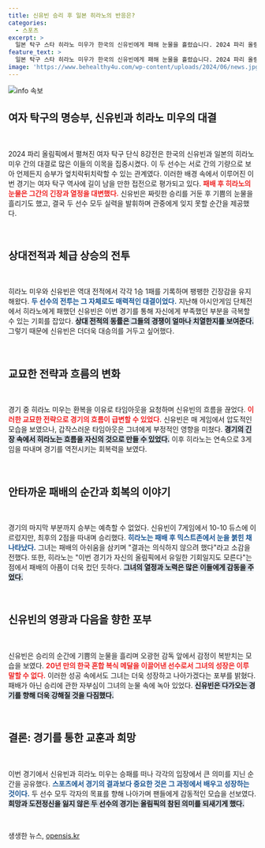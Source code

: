 ```yaml
---
title: 신유빈 승리 후 일본 히라노의 반응은?
categories:
  - 스포츠
excerpt: >
  일본 탁구 스타 히라노 미우가 한국의 신유빈에게 패해 눈물을 흘렸습니다. 2024 파리 올림픽 여자 단식 8강전에서 숨막히는 접전을 펼친 두 선수의 이야기를 만나보세요!
feature_text: >
  일본 탁구 스타 히라노 미우가 한국의 신유빈에게 패해 눈물을 흘렸습니다. 2024 파리 올림픽 여자 단식 8강전에서 숨막히는 접전을 펼친 두 선수의 이야기를 만나보세요!
image: 'https://www.behealthy4u.com/wp-content/uploads/2024/06/news.jpg'
---
```


<p><img src="https://www.behealthy4u.com/wp-content/uploads/2024/06/news.jpg" alt="info 속보" /></p>

<h2 data-ke-size="size26">여자 탁구의 명승부, 신유빈과 히라노 미우의 대결</h2>

<p data-ke-size="size16">&nbsp;</p>

<p data-ke-size="size16">2024 파리 올림픽에서 펼쳐진 여자 탁구 단식 8강전은 한국의 신유빈과 일본의 히라노 미우 간의 대결로 많은 이들의 이목을 집중시켰다. 이 두 선수는 서로 간의 기량으로 보아 언제든지 승부가 엎치락뒤치락할 수 있는 관계였다. 이러한 배경 속에서 이루어진 이번 경기는 여자 탁구 역사에 길이 남을 만한 접전으로 평가되고 있다. <b><span style="color: #ee2323;">패배 후 히라노의 눈물은 그간의 긴장과 열정을 대변했다.</span></b> 신유빈은 짜릿한 승리를 거둔 후 기쁨의 눈물을 흘리기도 했고, 결국 두 선수 모두 실력을 발휘하며 관중에게 잊지 못할 순간을 제공했다.</p>

<p data-ke-size="size16">&nbsp;</p>

<h2 data-ke-size="size26">상대전적과 체급 상승의 전투</h2>

<p data-ke-size="size16">&nbsp;</p>

<p data-ke-size="size16">히라노 미우와 신유빈은 역대 전적에서 각각 1승 1패를 기록하며 팽팽한 긴장감을 유지해왔다. <b><span style="color: #1a5490;">두 선수의 전투는 그 자체로도 매력적인 대결이었다.</span></b> 지난해 아시안게임 단체전에서 히라노에게 패했던 신유빈은 이번 경기를 통해 자신에게 부족했던 부분을 극복할 수 있는 기회를 잡았다. <b><span style="background-color: #21538527;">상대 전적의 동률은 그들의 경쟁이 얼마나 치열한지를 보여준다.</span></b> 그렇기 때문에 신유빈은 더더욱 대승의를 거두고 싶어했다.</p>

<p data-ke-size="size16">&nbsp;</p>

<h2 data-ke-size="size26">교묘한 전략과 흐름의 변화</h2>

<p data-ke-size="size16">&nbsp;</p>

<p data-ke-size="size16">경기 중 히라노 미우는 환복을 이유로 타임아웃을 요청하며 신유빈의 흐름을 끊었다. <b><span style="color: #ee2323;">이러한 교묘한 전략으로 경기의 흐름이 급변할 수 있었다.</span></b> 신유빈은 매 게임에서 압도적인 모습을 보였으나, 갑작스러운 타임아웃은 그녀에게 부정적인 영향을 미쳤다. <b><span style="background-color: #21538527;">경기의 긴장 속에서 히라노는 흐름을 자신의 것으로 만들 수 있었다.</span></b> 이후 히라노는 연속으로 3게임을 따내며 경기를 역전시키는 회복력을 보였다.</p>

<p data-ke-size="size16">&nbsp;</p>

<h2 data-ke-size="size26">안타까운 패배의 순간과 회복의 이야기</h2>

<p data-ke-size="size16">&nbsp;</p>

<p data-ke-size="size16">경기의 마지막 부분까지 승부는 예측할 수 없었다. 신유빈이 7게임에서 10-10 듀스에 이르렀지만, 최후의 2점을 따내며 승리했다. <b><span style="color: #1a5490;">히라노는 패배 후 믹스트존에서 눈을 붉힌 채 나타났다.</span></b> 그녀는 패배의 아쉬움을 삼키며 "결과는 의식하지 않으려 했다"라고 소감을 전했다. 또한, 히라노는 "이번 경기가 자신의 올림픽에서 유일한 기회일지도 모른다"는 점에서 패배의 아픔이 더욱 컸던 듯하다. <b><span style="background-color: #21538527;">그녀의 열정과 노력은 많은 이들에게 감동을 주었다.</span></b></p>

<p data-ke-size="size16">&nbsp;</p>

<h2 data-ke-size="size26">신유빈의 영광과 다음을 향한 포부</h2>

<p data-ke-size="size16">&nbsp;</p>

<p data-ke-size="size16">신유빈은 승리의 순간에 기쁨의 눈물을 흘리며 오광헌 감독 앞에서 감정이 복받치는 모습을 보였다. <b><span style="color: #ee2323;">20년 만의 한국 혼합 복식 메달을 이끌어낸 선수로서 그녀의 성장은 이루 말할 수 없다.</span></b> 이러한 성공 속에서도 그녀는 더욱 성장하고 나아가겠다는 포부를 밝혔다. 패배가 아닌 승리에 관한 자부심이 그녀의 눈물 속에 녹아 있었다. <b><span style="background-color: #21538527;">신유빈은 다가오는 경기를 향해 더욱 강해질 것을 다짐했다.</span></b></p>

<p data-ke-size="size16">&nbsp;</p>

<h2 data-ke-size="size26">결론: 경기를 통한 교훈과 희망</h2>

<p data-ke-size="size16">&nbsp;</p>

<p data-ke-size="size16">이번 경기에서 신유빈과 히라노 미우는 승패를 떠나 각각의 입장에서 큰 의미를 지닌 순간을 공유했다. <b><span style="color: #1a5490;">스포츠에서 경기의 결과보다 중요한 것은 그 과정에서 배우고 성장하는 것이다.</span></b> 두 선수 모두 각자의 목표를 향해 나아가며 팬들에게 감동적인 모습을 선보였다. <b><span style="background-color: #21538527;">희망과 도전정신을 잃지 않은 두 선수의 경기는 올림픽의 참된 의미를 되새기게 했다.</span></b></p>

<p data-ke-size="size16">&nbsp;</p>
생생한 뉴스, <a href="https://opensis.kr" rel="dofollow">opensis.kr</a>


